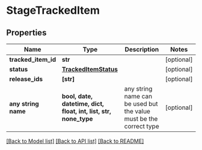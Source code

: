 # StageTrackedItem


## Properties
Name | Type | Description | Notes
------------ | ------------- | ------------- | -------------
**tracked_item_id** | **str** |  | [optional] 
**status** | [**TrackedItemStatus**](TrackedItemStatus.md) |  | [optional] 
**release_ids** | **[str]** |  | [optional] 
**any string name** | **bool, date, datetime, dict, float, int, list, str, none_type** | any string name can be used but the value must be the correct type | [optional]

[[Back to Model list]](../README.md#documentation-for-models) [[Back to API list]](../README.md#documentation-for-api-endpoints) [[Back to README]](../README.md)


